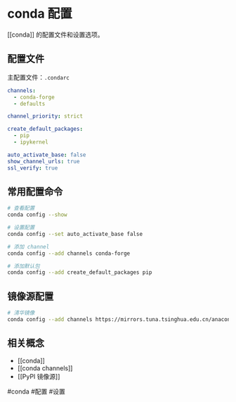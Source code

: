 # conda 配置

[[conda]] 的配置文件和设置选项。

## 配置文件

主配置文件：`.condarc`

```yaml
channels:
  - conda-forge
  - defaults

channel_priority: strict

create_default_packages:
  - pip
  - ipykernel

auto_activate_base: false
show_channel_urls: true
ssl_verify: true
```

## 常用配置命令

```bash
# 查看配置
conda config --show

# 设置配置
conda config --set auto_activate_base false

# 添加 channel
conda config --add channels conda-forge

# 添加默认包
conda config --add create_default_packages pip
```

## 镜像源配置

```bash
# 清华镜像
conda config --add channels https://mirrors.tuna.tsinghua.edu.cn/anaconda/pkgs/main
```

## 相关概念

- [[conda]]
- [[conda channels]]
- [[PyPI 镜像源]]

#conda #配置 #设置
